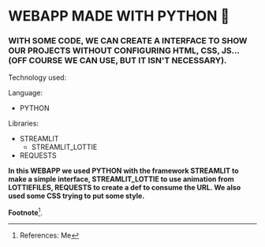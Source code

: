 #  WEBAPP MADE WITH PYTHON 🐍
### WITH SOME CODE, WE CAN CREATE A INTERFACE TO SHOW OUR PROJECTS WITHOUT CONFIGURING HTML, CSS, JS... (OFF COURSE WE CAN USE, BUT IT ISN'T NECESSARY).

Technology used:

Language:
  - PYTHON
  
 Libraries:
  - STREAMLIT
    - STREAMLIT_LOTTIE
  - REQUESTS

**In this WEBAPP we used PYTHON with the framework STREAMLIT to make a simple interface, STREAMLIT_LOTTIE to use animation from LOTTIEFILES, REQUESTS to create a def to consume the URL. We also used some CSS trying to put some style.** 


**Footnote**[^1].
[^1]: References: Me
